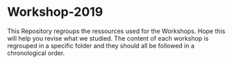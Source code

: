 # Workshop-2019

This Repository regroups the ressources used for the Workshops. Hope this will help you revise what we studied.
The content of each workshop is regrouped in a specific folder and they should all be followed in a chronological order.
